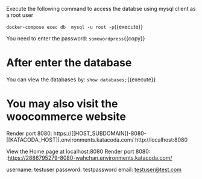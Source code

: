 Execute the following command to  access the databse using mysql client as a root user

`docker-compose exec db  mysql -u root -p`{{execute}}


You need to enter the password:
`somewordpress`{{copy}}

# After enter the database
You can view the databases by:
 `show databases;`{{execute}}


# You may also visit the woocommerce website

Render port 8080: https://[[HOST_SUBDOMAIN]]-8080-[[KATACODA_HOST]].environments.katacoda.com/
http://localhost:8080



View the Home page at  localhost:8080
Render port 8080: :https://2886795279-8080-wahchan.environments.katacoda.com/

username: testuser
password: testpassword
email: testuser@test.com









